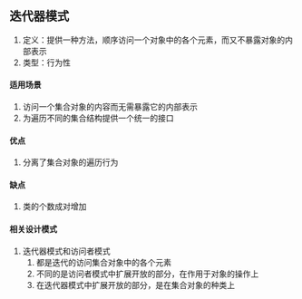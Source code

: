 ## 迭代器模式
1. 定义：提供一种方法，顺序访问一个对象中的各个元素，而又不暴露对象的内部表示
2. 类型：行为性

#### 适用场景
1. 访问一个集合对象的内容而无需暴露它的内部表示
2. 为遍历不同的集合结构提供一个统一的接口

#### 优点
1. 分离了集合对象的遍历行为

#### 缺点
1. 类的个数成对增加

#### 相关设计模式
1. 迭代器模式和访问者模式
	1. 都是迭代的访问集合对象中的各个元素
	2. 不同的是访问者模式中扩展开放的部分，在作用于对象的操作上
	3. 在迭代器模式中扩展开放的部分，是在集合对象的种类上